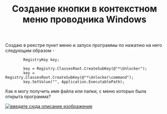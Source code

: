 ﻿---
title: "Создание кнопки в контекстном меню проводника Windows"
se.owner.user_id: 270336
se.owner.display_name: "Stepan"
se.owner.link: "https://ru.stackoverflow.com/users/270336/stepan"
se.link: "https://ru.stackoverflow.com/questions/934484/%d0%a1%d0%be%d0%b7%d0%b4%d0%b0%d0%bd%d0%b8%d0%b5-%d0%ba%d0%bd%d0%be%d0%bf%d0%ba%d0%b8-%d0%b2-%d0%ba%d0%be%d0%bd%d1%82%d0%b5%d0%ba%d1%81%d1%82%d0%bd%d0%be%d0%bc-%d0%bc%d0%b5%d0%bd%d1%8e-%d0%bf%d1%80%d0%be%d0%b2%d0%be%d0%b4%d0%bd%d0%b8%d0%ba%d0%b0-windows"
se.question_id: 934484
se.post_type: question
se.score: 1
---
<p>Создаю в реестре пункт меню и запуск программы по нажатию на него следующим образом - </p>

<pre><code>        RegistryKey key;

        key = Registry.ClassesRoot.CreateSubKey(@"*\Unlocker");
        key = Registry.ClassesRoot.CreateSubKey(@"*\Unlocker\command");
        key.SetValue("", Application.ExecutablePath);
</code></pre>

<p>Как я могу получить имя файла или папки, с меню которых была открыта программа?</p>

<p><a href="https://i.stack.imgur.com/QoPaA.png" rel="nofollow noreferrer"><img src="https://i.stack.imgur.com/QoPaA.png" alt="введите сюда описание изображения"></a></p>
